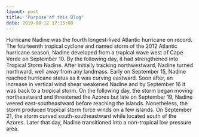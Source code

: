 ```yaml
---
layout: post
title: "Purpose of this Blog"
date: 2019-08-12 17:15:08
---
```

Hurricane Nadine was the fourth longest-lived Atlantic hurricane on record. The fourteenth tropical cyclone and named storm of the 2012 Atlantic hurricane season, Nadine developed from a tropical wave west of Cape Verde on September 10. By the following day, it had strengthened into Tropical Storm Nadine. After initially tracking northwestward, Nadine turned northward, well away from any landmass. Early on September 15, Nadine reached hurricane status as it was curving eastward. Soon after, an increase in vertical wind shear weakened Nadine and by September 16 it was back to a tropical storm. On the following day, the storm began moving northeastward and threatened the Azores but late on September 19, Nadine veered east-southeastward before reaching the islands. Nonetheless, the storm produced tropical storm force winds on a few islands. On September 21, the storm curved south-southeastward while located south of the Azores. Later that day, Nadine transitioned into a non-tropical low pressure area.